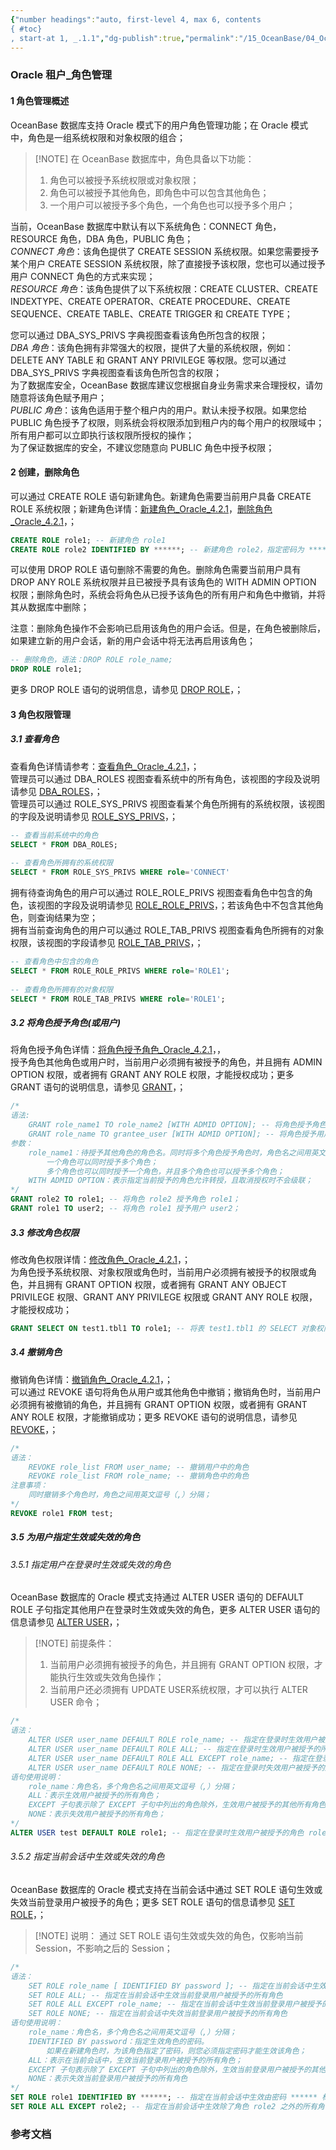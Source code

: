 ```yaml
---
{"number headings":"auto, first-level 4, max 6, contents
{ #toc}
, start-at 1, _.1.1","dg-publish":true,"permalink":"/15_OceanBase/04_OceanBase 高可用和容灾/Oracle 租户_角色管理/","dgPassFrontmatter":true}
---
```



### Oracle 租户_角色管理
#### 1 角色管理概述  
OceanBase 数据库支持 Oracle 模式下的用户角色管理功能；在 Oracle 模式中，角色是一组系统权限和对象权限的组合；  

> [!NOTE] 在 OceanBase 数据库中，角色具备以下功能：  
> 1. 角色可以被授予系统权限或对象权限；  
> 2. 角色可以被授予其他角色，即角色中可以包含其他角色；  
> 3. 一个用户可以被授予多个角色，一个角色也可以授予多个用户；  
  
当前，OceanBase 数据库中默认有以下系统角色：CONNECT 角色，RESOURCE 角色，DBA 角色，PUBLIC 角色；  
*CONNECT 角色*：该角色提供了 CREATE SESSION 系统权限。如果您需要授予某个用户 CREATE SESSION 系统权限，除了直接授予该权限，您也可以通过授予用户 CONNECT 角色的方式来实现；  
*RESOURCE 角色*：该角色提供了以下系统权限：CREATE CLUSTER、CREATE INDEXTYPE、CREATE OPERATOR、CREATE PROCEDURE、CREATE SEQUENCE、CREATE TABLE、CREATE TRIGGER 和 CREATE TYPE；  

您可以通过 DBA_SYS_PRIVS 字典视图查看该角色所包含的权限；  
*DBA 角色*：该角色拥有非常强大的权限，提供了大量的系统权限，例如： DELETE ANY TABLE 和 GRANT ANY PRIVILEGE 等权限。您可以通过 DBA_SYS_PRIVS 字典视图查看该角色所包含的权限；  
为了数据库安全，OceanBase 数据库建议您根据自身业务需求来合理授权，请勿随意将该角色赋予用户；  
*PUBLIC 角色*：该角色适用于整个租户内的用户。默认未授予权限。如果您给 PUBLIC 角色授予了权限，则系统会将权限添加到租户内的每个用户的权限域中；所有用户都可以立即执行该权限所授权的操作；  
为了保证数据库的安全，不建议您随意向 PUBLIC 角色中授予权限； 

#### 2 创建，删除角色  
可以通过 CREATE ROLE 语句新建角色。新建角色需要当前用户具备 CREATE ROLE 系统权限；新建角色详情：[新建角色_Oracle_4.2.1](https://www.oceanbase.com/docs/common-oceanbase-database-cn-1000000000221472)，[删除角色_Oracle_4.2.1](https://www.oceanbase.com/docs/common-oceanbase-database-cn-1000000000221477)，；

```sql  
CREATE ROLE role1; -- 新建角色 role1  
CREATE ROLE role2 IDENTIFIED BY ******; -- 新建角色 role2，指定密码为 ******  
```  

可以使用 DROP ROLE 语句删除不需要的角色。删除角色需要当前用户具有 DROP ANY ROLE 系统权限并且已被授予具有该角色的 WITH ADMIN OPTION 权限；删除角色时，系统会将角色从已授予该角色的所有用户和角色中撤销，并将其从数据库中删除；  

注意：删除角色操作不会影响已启用该角色的用户会话。但是，在角色被删除后，如果建立新的用户会话，新的用户会话中将无法再启用该角色；  

```sql  
-- 删除角色，语法：DROP ROLE role_name;  
DROP ROLE role1;  
```  

更多 DROP ROLE 语句的说明信息，请参见 [DROP ROLE](https://www.oceanbase.com/docs/common-oceanbase-database-cn-1000000000222088)，；  

#### 3 角色权限管理  
##### 3.1 查看角色  
查看角色详情请参考：[查看角色_Oracle_4.2.1](https://www.oceanbase.com/docs/common-oceanbase-database-cn-1000000000221476)，；  
管理员可以通过 DBA_ROLES 视图查看系统中的所有角色，该视图的字段及说明请参见 [DBA_ROLES](https://www.oceanbase.com/docs/common-oceanbase-database-cn-1000000000219447)，；  
管理员可以通过 ROLE_SYS_PRIVS 视图查看某个角色所拥有的系统权限，该视图的字段及说明请参见 [ROLE_SYS_PRIVS](https://www.oceanbase.com/docs/common-oceanbase-database-cn-1000000000219302)，；  

```sql  
-- 查看当前系统中的角色  
SELECT * FROM DBA_ROLES;  
  
-- 查看角色所拥有的系统权限  
SELECT * FROM ROLE_SYS_PRIVS WHERE role='CONNECT'  
```  

拥有待查询角色的用户可以通过 ROLE_ROLE_PRIVS 视图查看角色中包含的角色，该视图的字段及说明请参见 [ROLE_ROLE_PRIVS](https://www.oceanbase.com/docs/common-oceanbase-database-cn-1000000000219212)，；若该角色中不包含其他角色，则查询结果为空；  
拥有当前查询角色的用户可以通过 ROLE_TAB_PRIVS 视图查看角色所拥有的对象权限，该视图的字段请参见 [ROLE_TAB_PRIVS](https://www.oceanbase.com/docs/common-oceanbase-database-cn-1000000000219197)，； 

```sql  
-- 查看角色中包含的角色  
SELECT * FROM ROLE_ROLE_PRIVS WHERE role='ROLE1';  
  
-- 查看角色所拥有的对象权限  
SELECT * FROM ROLE_TAB_PRIVS WHERE role='ROLE1';  
```

##### 3.2 将角色授予角色(或用户)  

将角色授予角色详情：[将角色授予角色_Oracle_4.2.1](https://www.oceanbase.com/docs/common-oceanbase-database-cn-1000000000221470)，，  
授予角色其他角色或用户时，当前用户必须拥有被授予的角色，并且拥有 ADMIN OPTION 权限，或者拥有 GRANT ANY ROLE 权限，才能授权成功；更多 GRANT 语句的说明信息，请参见 [GRANT](https://www.oceanbase.com/docs/common-oceanbase-database-cn-1000000000222051)，；  

```sql  
/*  
语法:  
	GRANT role_name1 TO role_name2 [WITH ADMID OPTION]; -- 将角色授予角色  
	GRANT role_name TO grantee_user [WITH ADMID OPTION]; -- 将角色授予用户  
参数：  
	role_name1：待授予其他角色的角色名。同时将多个角色授予角色时，角色名之间用英文逗号（,）分隔；
		一个角色可以同时授予多个角色；  
		多个角色也可以同时授予一个角色，并且多个角色也可以授予多个角色；  
	WITH ADMID OPTION：表示指定当前授予的角色允许转授，且取消授权时不会级联；  
*/  
GRANT role2 TO role1; -- 将角色 role2 授予角色 role1；  
GRANT role1 TO user2; -- 将角色 role1 授予用户 user2；  
```  


##### 3.3 修改角色权限  
修改角色权限详情：[修改角色_Oracle_4.2.1](https://www.oceanbase.com/docs/common-oceanbase-database-cn-1000000000221474)，；  
为角色授予系统权限、对象权限或角色时，当前用户必须拥有被授予的权限或角色，并且拥有 GRANT OPTION 权限，或者拥有 GRANT ANY OBJECT PRIVILEGE 权限、GRANT ANY PRIVILEGE 权限或 GRANT ANY ROLE 权限，才能授权成功；  

```sql  
GRANT SELECT ON test1.tbl1 TO role1; -- 将表 test1.tbl1 的 SELECT 对象权限授予角色 role1  
```  


##### 3.4 撤销角色  
撤销角色详情：[撤销角色_Oracle_4.2.1](https://www.oceanbase.com/docs/common-oceanbase-database-cn-1000000000221478)，；  
可以通过 REVOKE 语句将角色从用户或其他角色中撤销；撤销角色时，当前用户必须拥有被撤销的角色，并且拥有 GRANT OPTION 权限，或者拥有 GRANT ANY ROLE 权限，才能撤销成功；更多 REVOKE 语句的说明信息，请参见 [REVOKE](https://www.oceanbase.com/docs/common-oceanbase-database-cn-1000000000222036)，；

```sql  
/*  
语法：  
	REVOKE role_list FROM user_name; -- 撤销用户中的角色  
	REVOKE role_list FROM role_name; -- 撤销角色中的角色  
注意事项：  
	同时撤销多个角色时，角色之间用英文逗号（,）分隔；  
*/  
REVOKE role1 FROM test;  
```  

##### 3.5 为用户指定生效或失效的角色  
###### 3.5.1 指定用户在登录时生效或失效的角色  
OceanBase 数据库的 Oracle 模式支持通过 ALTER USER 语句的 DEFAULT ROLE 子句指定其他用户在登录时生效或失效的角色，更多 ALTER USER 语句的信息请参见 [ALTER USER](https://www.oceanbase.com/docs/common-oceanbase-database-cn-1000000000222075)，；  

> [!NOTE] 前提条件：  
> 1. 当前用户必须拥有被授予的角色，并且拥有 GRANT OPTION 权限，才能执行生效或失效角色操作；  
> 2. 当前用户还必须拥有 UPDATE USER系统权限，才可以执行 ALTER USER 命令；  
  
```sql  
/*  
语法：  
	ALTER USER user_name DEFAULT ROLE role_name; -- 指定在登录时生效用户被授予的一个或多个角色  
	ALTER USER user_name DEFAULT ROLE ALL; -- 指定在登录时生效用户被授予的所有角色  
	ALTER USER user_name DEFAULT ROLE ALL EXCEPT role_name; -- 指定在登录时生效用户被授予的部分角色  
	ALTER USER user_name DEFAULT ROLE NONE; -- 指定在登录时失效用户被授予的所有角色  
语句使用说明：  
	role_name：角色名，多个角色名之间用英文逗号（,）分隔；  
	ALL：表示生效用户被授予的所有角色；  
	EXCEPT 子句表示除了 EXCEPT 子句中列出的角色除外，生效用户被授予的其他所有角色。多个角色名之间用英文逗号（,）分隔；  
	NONE：表示失效用户被授予的所有角色；  
*/  
ALTER USER test DEFAULT ROLE role1; -- 指定在登录时生效用户被授予的角色 role1  
```  

###### 3.5.2 指定当前会话中生效或失效的角色  
OceanBase 数据库的 Oracle 模式支持在当前会话中通过 SET ROLE 语句生效或失效当前登录用户被授予的角色；更多 SET ROLE 语句的信息请参见 [SET ROLE](https://www.oceanbase.com/docs/common-oceanbase-database-cn-1000000000222055)，；  

> [!NOTE] 说明：
> 通过 SET ROLE 语句生效或失效的角色，仅影响当前 Session，不影响之后的 Session；  

```sql  
/*  
语法：  
	SET ROLE role_name [ IDENTIFIED BY password ]; -- 指定在当前会话中生效当前登录用户被授予的一个或多个角色  
	SET ROLE ALL; -- 指定在当前会话中生效当前登录用户被授予的所有角色  
	SET ROLE ALL EXCEPT role_name; -- 指定在当前会话中生效当前登录用户被授予的部分角色  
	SET ROLE NONE; -- 指定在当前会话中失效当前登录用户被授予的所有角色  
语句使用说明：  
	role_name：角色名，多个角色名之间用英文逗号（,）分隔；  
	IDENTIFIED BY password：指定生效角色的密码。  
		如果在新建角色时，为该角色指定了密码，则您必须指定密码才能生效该角色；
	ALL：表示在当前会话中，生效当前登录用户被授予的所有角色；  
	EXCEPT 子句表示除了 EXCEPT 子句中列出的角色除外，生效当前登录用户被授予的其他所有角色。多个角色名之间用英文逗号（,）分隔。  
	NONE：表示失效当前登录用户被授予的所有角色  
*/  
SET ROLE role1 IDENTIFIED BY ******; -- 指定在当前会话中生效由密码 ****** 标识的角色 role1  
SET ROLE ALL EXCEPT role2; -- 指定在当前会话中生效除了角色 role2 之外的所有角色  
```


### 参考文档



